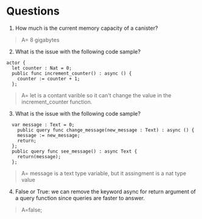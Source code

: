 # Questions

1. How much is the current memory capacity of a canister?
>A= 8 gigabytes

2. What is the issue with the following code sample?
~~~
actor {
  let counter : Nat = 0;
  public func increment_counter() : async () {
    counter := counter + 1;
  };
~~~
>A= let is a contant varible so it can't change the value in the increment_counter function.

3. What is the issue with the following code sample?
~~~
  var message : Text = 0;
    public query func change_message(new_message : Text) : async () {
    message := new_message;
    return;
  };
  public query func see_message() : async Text {
    return(message);
  };
~~~

>A= message is a text type variable, but it assingment is a nat type value 

4. False or True: we can remove the keyword async for return argument of a query function since queries are faster to answer.
>A=false;
